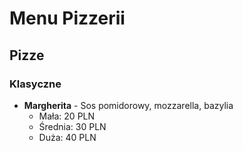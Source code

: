 # Menu Pizzerii

## Pizze

### Klasyczne

- **Margherita** - Sos pomidorowy, mozzarella, bazylia
  - Mała: 20 PLN
  - Średnia: 30 PLN
  - Duża: 40 PLN
